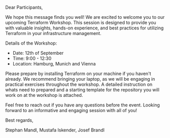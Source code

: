 Dear Participants,

We hope this message finds you well! We are excited to welcome you to our upcoming Terraform Workshop. This session is designed to provide you with valuable insights, hands-on experience, and best practices for utilizing Terraform in your infrastructure management.

Details of the Workshop:

- Date: 12th of September
- Time: 9:00 - 12:30
- Location: Hamburg, Munich and Vienna

Please prepare by installing Terraform on your machine if you haven't already. We recommend bringing your laptop, as we will be engaging in practical exercises throughout the workshop. A detailed instruction on whats need to prepared and a starting template for the repository you will work on at the workshop is attached.

Feel free to reach out if you have any questions before the event. Looking forward to an informative and engaging session with all of you!

Best regards,

Stephan Mandl, Mustafa Iskender, Josef Brandl
